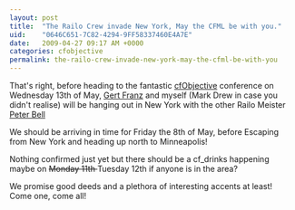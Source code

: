 ```yaml
---
layout: post
title:  "The Railo Crew invade New York, May the CFML be with you."
uid:	"0646C651-7C82-4294-9FF58337460E4A7E"
date:   2009-04-27 09:17 AM +0000
categories: cfobjective
permalink: the-railo-crew-invade-new-york-may-the-cfml-be-with-you
---
```

<p>That's right, before heading to the fantastic <a href="http://www.cfobjective.com/">cfObjective</a> conference on Wednesday 13th of May, <a href="http://www.railo.ch/blog/">Gert Franz</a> and myself (Mark Drew in case you didn't realise) will be hanging out in New York with the other Railo Meister <a href="http://www.pbell.com/">Peter Bell</a></p>
<p>We should be arriving in time for Friday the 8th of May, before Escaping from New York and heading up north to Minneapolis! </p>
<p>Nothing confirmed just yet but there should be a cf_drinks happening maybe on <span style="text-decoration: line-through;"> Monday 11th </span> Tuesday 12th if anyone is in the area? </p>
<p>We promise good deeds and a plethora of interesting accents at least! Come one, come all!</p>